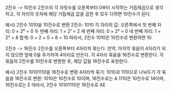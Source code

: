 2진수 -> 10진수
2진수의 각 자릿수를 오른쪽부터 0부터 시작하는 거듭제곱으로 생각하고, 각 자리의 숫자에 해당 거듭제곱 값을 곱한 후 모두 더하면 10진수가 된다.

예시) 2진수 1010을 10진수로 변환
2진수: 1010
각 자리의 값:
오른쪽에서 첫 번째 자리: 0 × 2⁰ = 0
두 번째 자리: 1 × 2¹ = 2
세 번째 자리: 0 × 2² = 0
네 번째 자리: 1 × 2³ = 8
합계: 0 + 2 + 0 + 8 = 10
따라서, 2진수 1010은 10진수로 변환하면 10


2진수 -> 16진수
2진수를 오른쪽부터 4자리씩 묶는다. 만약, 마지막 묶음이 4자리가 되지 않으면 앞에 0을 추가하여 4자리로 만든다.
각 4자리 묶음을 16진수로 변환한다. 각 묶음의 2진수를 10진수로 변환한 후, 해당 값을 16진수로 표현한다.

예시) 2진수 10101110을 16진수로 변환
4자리씩 묶기: 1010과 1110으로 나눠두기
각 묶음을 16진수로 변환:
1010은 10진수로 10이며, 16진수로는 A
1110은 10진수로 14이며, 16진수로는 E
따라서, 2진수 10101110은 16진수로 AE
